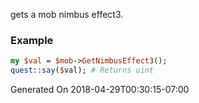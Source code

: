 gets a mob nimbus effect3.
### Example

```perl
my $val = $mob->GetNimbusEffect3();
quest::say($val); # Returns uint
```


Generated On 2018-04-29T00:30:15-07:00